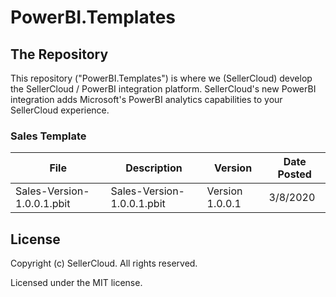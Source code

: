 # PowerBI.Templates

## The Repository
This repository ("PowerBI.Templates") is where we (SellerCloud) develop the SellerCloud / PowerBI integration platform.
SellerCloud's new PowerBI integration adds Microsoft's PowerBI analytics capabilities to your SellerCloud experience.


### Sales Template
 File | Description | Version | Date Posted
|---|---|---|---|
| Sales-Version-1.0.0.1.pbit | Sales-Version-1.0.0.1.pbit | Version 1.0.0.1 | 3/8/2020 |

## License
Copyright (c) SellerCloud. All rights reserved.

Licensed under the MIT license.
